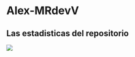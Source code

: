# Alex-MRdevV



## Las estadisticas del repositorio
![](https://nirzak-streak-stats.vercel.app/?user=Alex-MRdevV&theme=aura&viewType=compact)

